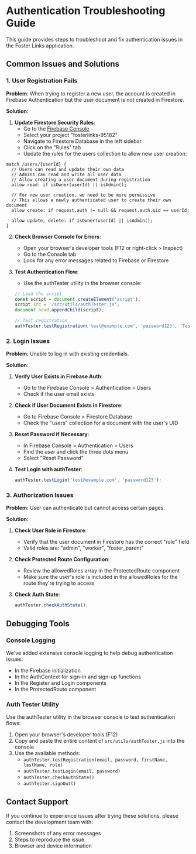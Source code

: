 # Authentication Troubleshooting Guide

This guide provides steps to troubleshoot and fix authentication issues in the Foster Links application.

## Common Issues and Solutions

### 1. User Registration Fails

**Problem**: When trying to register a new user, the account is created in Firebase Authentication but the user document is not created in Firestore.

**Solution**:

1. **Update Firestore Security Rules**:
   - Go to the [Firebase Console](https://console.firebase.google.com/)
   - Select your project "fosterlinks-95182"
   - Navigate to Firestore Database in the left sidebar
   - Click on the "Rules" tab
   - Update the rules for the users collection to allow new user creation:

```
match /users/{userId} {
  // Users can read and update their own data
  // Admins can read and write all user data
  // Allow creating a user document during registration
  allow read: if isOwner(userId) || isAdmin();
  
  // For new user creation, we need to be more permissive
  // This allows a newly authenticated user to create their own document
  allow create: if request.auth != null && request.auth.uid == userId;
  
  allow update, delete: if isOwner(userId) || isAdmin();
}
```

2. **Check Browser Console for Errors**:
   - Open your browser's developer tools (F12 or right-click > Inspect)
   - Go to the Console tab
   - Look for any error messages related to Firebase or Firestore

3. **Test Authentication Flow**:
   - Use the authTester utility in the browser console:
   ```javascript
   // Load the script
   const script = document.createElement('script');
   script.src = '/src/utils/authTester.js';
   document.head.appendChild(script);
   
   // Test registration
   authTester.testRegistration('test@example.com', 'password123', 'Test', 'User', 'admin');
   ```

### 2. Login Issues

**Problem**: Unable to log in with existing credentials.

**Solution**:

1. **Verify User Exists in Firebase Auth**:
   - Go to the Firebase Console > Authentication > Users
   - Check if the user email exists

2. **Check if User Document Exists in Firestore**:
   - Go to Firebase Console > Firestore Database
   - Check the "users" collection for a document with the user's UID

3. **Reset Password if Necessary**:
   - In Firebase Console > Authentication > Users
   - Find the user and click the three dots menu
   - Select "Reset Password"

4. **Test Login with authTester**:
   ```javascript
   authTester.testLogin('test@example.com', 'password123');
   ```

### 3. Authorization Issues

**Problem**: User can authenticate but cannot access certain pages.

**Solution**:

1. **Check User Role in Firestore**:
   - Verify that the user document in Firestore has the correct "role" field
   - Valid roles are: "admin", "worker", "foster_parent"

2. **Check Protected Route Configuration**:
   - Review the allowedRoles array in the ProtectedRoute component
   - Make sure the user's role is included in the allowedRoles for the route they're trying to access

3. **Check Auth State**:
   ```javascript
   authTester.checkAuthState();
   ```

## Debugging Tools

### Console Logging

We've added extensive console logging to help debug authentication issues:

- In the Firebase initialization
- In the AuthContext for sign-in and sign-up functions
- In the Register and Login components
- In the ProtectedRoute component

### Auth Tester Utility

Use the authTester utility in the browser console to test authentication flows:

1. Open your browser's developer tools (F12)
2. Copy and paste the entire content of `src/utils/authTester.js` into the console
3. Use the available methods:
   - `authTester.testRegistration(email, password, firstName, lastName, role)`
   - `authTester.testLogin(email, password)`
   - `authTester.checkAuthState()`
   - `authTester.signOut()`

## Contact Support

If you continue to experience issues after trying these solutions, please contact the development team with:

1. Screenshots of any error messages
2. Steps to reproduce the issue
3. Browser and device information